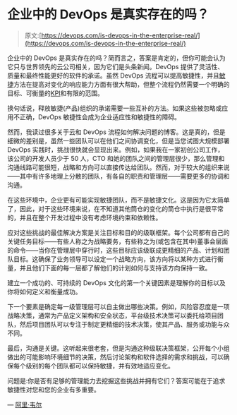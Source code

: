 # 企业中的 DevOps 是真实存在的吗？

> 原文:[https://devops.com/is-devops-in-the-enterprise-real/](https://devops.com/is-devops-in-the-enterprise-real/)

企业中的 DevOps 是真实存在的吗？简而言之，答案是肯定的，但你可能会认为它只与世界领先的云公司相关，因为它们是头条新闻。DevOps 提供了灵活性、质量和最终性能更好的软件的承诺。虽然 DevOps 流程可以提高敏捷性，并且[敏捷](https://devops.com/are-your-development-processes-truly-agile/)方法在提高对变化的响应能力方面有很大帮助，但整个流程仍然需要一个明确的目标、可衡量的[KPI](https://en.wikipedia.org/wiki/Performance_indicator)和有限的范围。

换句话说，释放敏捷(产品)组织的承诺需要一些互补的方法。如果这些被忽略或应用不正确，DevOps 敏捷性会成为企业适应性和敏捷性的障碍。

然而，我读过很多关于云和 DevOps 流程如何解决问题的博客。这是真的，但是细微的差别是，虽然一些团队可以在他们之间协调变化，但是当您试图大规模部署 DevOps 实践时，挑战很快就会显现出来。例如，如果我在一家初创公司工作，该公司的开发人员少于 50 人，CTO 和她的团队之间的管理层很少，那么管理和沟通线路可能很短，战略和方向可以直接传达给团队。然而，对于较大的组织来说——其中有许多地理上分散的团队，有各自的职责和管理层——需要更多的协调和沟通。

在这些环境中，企业更有可能实现敏捷团队，而不是敏捷文化。这是因为它太简单了，因此，对于这些环境来说，在不知道其他筒仓的变化的筒仓中执行是很平常的，并且在整个开发过程中没有考虑环境约束和依赖性。

应对这些挑战的最佳解决方案是关注目标和目的的级联框架。每个公司都有自己的关键任务目标——有些人称之为战略要务，有些称之为(或包含在其中)董事会层面的命令——当你在管理层中穿行时，这些目标应该级联成更精细的产品、计划和团队目标。这确保了业务领导可以设定一个战略方向，该方向将以某种方式进行衡量，并且他们下面的每一层都了解他们的计划如何与支持该方向保持一致。

建立一个成功的、可持续的 DevOps 文化的第一个关键因素是理解你的目标以及你将如何定义和衡量成功。

下一个要素是确定每一级管理层可以自主做出哪些决策。例如，风险容忍度是一项战略决策，通常为产品定义架构和安全状态，平台级技术决策可以委托给项目团队，然后项目团队可以专注于制定更精细的技术决策，使其产品、服务或功能与众不同。

最后，沟通是关键。这听起来很老套，但是沟通这种级联决策框架，公开每个小组做出的可能影响环境细节的决策，然后讨论架构和软件选择的需求和挑战，可以确保每个级别的每个团队都可以保持敏捷，并有效地适应变化。

问题是:你是否有足够的管理能力去挖掘这些挑战并拥有它们？答案可能在于追求敏捷性对您和您的企业有多重要。

— [阿里·韦尔](https://devops.com/author/ari-weil/)
